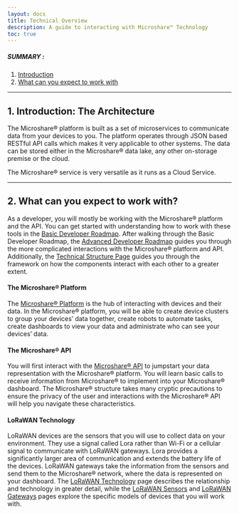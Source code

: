 ```yaml
---
layout: docs
title: Technical Overview
description: A guide to interacting with Microshare™ Technology
toc: true
---
```


##### SUMMARY : 

1. [Introduction](./#1-introduction-the-architecture)
2. [What can you expect to work with](./#2-what-can-you-expect-to-work-with)

---------------------------------------

## 1. Introduction: The Architecture


The Microshare® platform is built as a set of microservices to communicate data from your devices to you. The platform operates through JSON based RESTful API calls which makes it very applicable to other systems. The data can be stored either in the Microshare® data lake, any other on-storage premise or the cloud. 
 
The Microshare® service is very versatile as it runs as a Cloud Service. 

---------------------------------------
## 2. What can you expect to work with?


As a developer, you will mostly be working with the Microshare® platform and the API. You can get started with understanding how to work with these tools in the [Basic Developer Roadmap](/docs/2/technical/quick-start/basic-dev-roadmap/).  After walking through the Basic Developer Roadmap, the [Advanced Developer Roadmap](/docs/2/technical/quick-start/advanced-dev-roadmap/) guides you through the more complicated interactions with the Microshare® platform and API. Additionally, the [Technical Structure Page](/docs/2/technical/quick-start/microshare-technical-structure/) guides you through the framework on how the components interact with each other to a greater extent. 

#### The Microshare® Platform


The [Microshare® Platform](/docs/2/technical/microshare-platform/quick-start/) is the hub of interacting with devices and their data. In the Microshare® platform, you will be able to create device clusters to group your devices’ data together, create robots to automate tasks, create dashboards to view your data and administrate who can see your devices’ data. 

#### The Microshare® API


You will first interact with the [Microshare® API](/docs/2/technical/api/quick-start/) to jumpstart your data representation with the Microshare® platform. You will learn basic calls to receive information from Microshare® to implement into your Microshare® dashboard. The Microshare® structure takes many cryptic precautions to ensure the privacy of the user and interactions with the Microshare® API will help you navigate these characteristics. 

#### LoRaWAN Technology


LoRaWAN devices are the sensors that you will use to collect data on your environment. They use a signal called Lora rather than Wi-Fi or a cellular signal to communicate with LoRaWAN gateways. Lora provides a significantly larger area of communication and extends the battery life of the devices. LoRaWAN gateways take the information from the sensors and send them to the Microshare® network, where the data is represented on your dashboard. The [LoRaWAN Technology](/docs/2/technical/lorawan/lorawan-technology/) page describes the relationship and technology in greater detail, while the [LoRaWAN Sensors](/docs/2/technical/lorawan/lorawan-sensors/) and [LoRaWAN Gateways](/docs/2/technical/lorawan/lorawan-gateways/) pages explore the specific models of devices that you will work with. 
